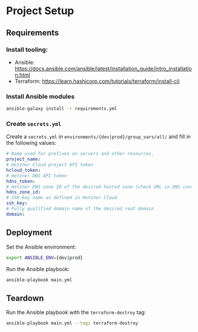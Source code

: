 # Project Setup
## Requirements

### Install tooling:
* Ansible: https://docs.ansible.com/ansible/latest/installation_guide/intro_installation.html
* Terraform: https://learn.hashicorp.com/tutorials/terraform/install-cli

### Install Ansible modules
```bash
ansible-galaxy install -r requirements.yml
```

### Create `secrets.yml`
Create a `secrets.yml` in `environments/{dev|prod}/group_vars/all/` and fill in the following values:
```yaml
# Name used for prefixes on servers and other resources.
project_name: 
# Hetzner Cloud project API token
hcloud_token: 
# Hetzner DNS API token
hdns_token: 
# Hetzner DNS zone ID of the desired hosted zone (check URL in DNS console)
hdns_zone_id: 
# SSH key name as defined in Hetzner Cloud
ssh_key: 
# Fully qualified domain name of the desired root domain
domain: 

```

## Deployment
Set the Ansible environment:
```bash
export ANSIBLE_ENV={dev|prod}
```
Run the Ansible playbook:
```bash
ansible-playbook main.yml
```

## Teardown
Run the Ansible playbook with the `terraform-destroy` tag:
```bash
ansible-playbook main.yml --tags terraform-destroy
```
